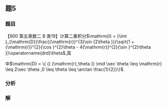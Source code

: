 ## 题5
### 题目
【900 第五章数二 B 类19】计算二重积分$\mathrm{I} = {\iint }_{\mathrm{D}}\frac{{\mathrm{r}}^{3}\sin {2\theta }}{\sqrt{1 + {\mathrm{r}}^{2}{\cos }^{2}\theta  - 4{\mathrm{r}}^{2}{\sin }^{2}\theta }}\operatorname{drd}\theta$,其

中$\mathrm{D} = \{  {( {\mathrm{r},\theta })  \mid  \sec \theta  \leq  \mathrm{r} \leq  2\sec \theta ,0 \leq  \theta  \leq  \arctan \frac{1}{2}}\}$.
### 分析

### 解